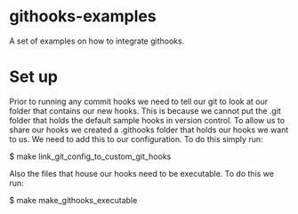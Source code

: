 # githooks-examples
A set of examples on how to integrate githooks.

# Set up

Prior to running any commit hooks we need to tell our git to look at our folder that contains our new hooks. This is because we cannot put the .git folder that holds the default sample hooks in version control. To allow us to share our hooks we created a .githooks folder that holds our hooks we want to us. We need to add this to our configuration. To do this simply run:

$ make link_git_config_to_custom_git_hooks

Also the files that house our hooks need to be executable. To do this we run:

$ make make_githooks_executable

